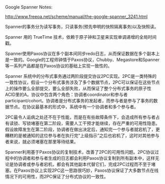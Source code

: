 Google Spanner Notes:

http://www.freeoa.net/scheme/manual/the-google-spanner_3241.html

Spanner的事务分为读写事务，只读事务(预先申明的快照隔离事务)以及快照读。

Spanner 用的 TrueTime 技术，依赖于原子钟和卫星来实现单调递增的全局时间戳。

Spanner使用Paxos协议在多个副本间同步redo日志，从而保证数据在多个副本上是一致的。Google的工程师钟情于Paxos协议，Chubby、Megastore和Spanner等一系列产品都是在Paxos协议的基础上实现一致性的。

Spanner 系统中的分布式事务通过两阶段提交协议2PC实现。2PC是一类特殊的一致性协议，假设一个分布式事务涉及了多个数据节点，2PC可以保证在这些节点上的操作要么全部提交，要么全部失败，从而保证了整个分布式事务的原子性ACID里的A。协议中包含两个角色：协调者coordinator和参与者participant/cohort。协调者是分布式事务的发起者，而参与者是参与了事务的数据节点。在协议最基本的形式中，系统中有一个协调者和多个参与者。

2PC最令人诟病之处还不在于性能，而是在有些故障条件下，会造成所有参与者占有读锁、写锁堵塞在第二阶段，需要人工干预才能继续，存在严重的可用性隐患。假设故障发生在第二阶段，协调者在做出决定后，通知完一个参与者就宕机了，更糟糕的是被通知的这位参与者在执行完“上级指示”之后也宕机了，这时对其他参与者来说，就必须堵塞在那里等待结果。

Spanner利用基于Paxos协议的复制技术，改善了2PC的可用性问题。2PC协议过程中的协调者和参与者生成的日志都会利用Paxos协议复制到所有副本中，这样无论是协调者或参与者宕机，都会有其他副本代替它们，完成2PC过程而不至于堵塞。在Paxos协议上实现2PC这一思路很巧妙，Paxos协议保证了大多数节点在线情况下的可用性，而2PC保证了分布式协议的一致性。



